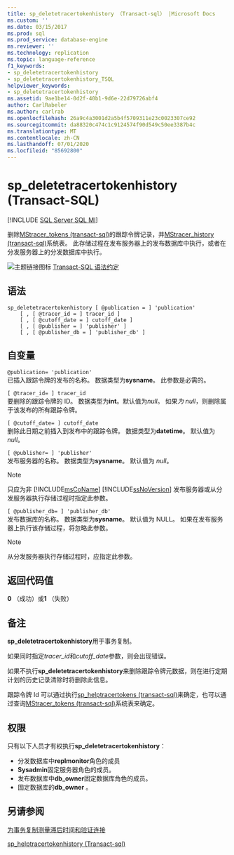 ```yaml
---
title: sp_deletetracertokenhistory （Transact-sql） |Microsoft Docs
ms.custom: ''
ms.date: 03/15/2017
ms.prod: sql
ms.prod_service: database-engine
ms.reviewer: ''
ms.technology: replication
ms.topic: language-reference
f1_keywords:
- sp_deletetracertokenhistory
- sp_deletetracertokenhistory_TSQL
helpviewer_keywords:
- sp_deletetracertokenhistory
ms.assetid: 9ae1be14-0d2f-40b1-9d6e-22d79726abf4
author: CarlRabeler
ms.author: carlrab
ms.openlocfilehash: 26a9c4a3001d2a5b4f5709311e23c0023307ce92
ms.sourcegitcommit: da88320c474c1c9124574f90d549c50ee3387b4c
ms.translationtype: MT
ms.contentlocale: zh-CN
ms.lasthandoff: 07/01/2020
ms.locfileid: "85692800"
---
```

# <a name="sp_deletetracertokenhistory-transact-sql"></a>sp_deletetracertokenhistory (Transact-SQL)

[!INCLUDE [SQL Server SQL MI](../../includes/applies-to-version/sql-asdbmi.md)]

删除[MStracer_tokens &#40;transact-sql&#41;](../../relational-databases/system-tables/mstracer-tokens-transact-sql.md)的跟踪令牌记录，并[MStracer_history &#40;transact-sql&#41;](../../relational-databases/system-tables/mstracer-history-transact-sql.md)系统表。 此存储过程在发布服务器上的发布数据库中执行，或者在分发服务器上的分发数据库中执行。

![主题链接图标](../../database-engine/configure-windows/media/topic-link.gif "“主题链接”图标") [Transact-SQL 语法约定](../../t-sql/language-elements/transact-sql-syntax-conventions-transact-sql.md)

## <a name="syntax"></a>语法

```
sp_deletetracertokenhistory [ @publication = ] 'publication'
    [ , [ @tracer_id = ] tracer_id ]
    [ , [ @cutoff_date = ] cutoff_date ]
    [ , [ @publisher = ] 'publisher' ]
    [ , [ @publisher_db = ] 'publisher_db' ]
```

## <a name="arguments"></a>自变量

`@publication= 'publication'`  
已插入跟踪令牌的发布的名称。 数据类型为**sysname**。 此参数是必需的。

`[ @tracer_id= ] tracer_id`  
要删除的跟踪令牌的 ID。 数据类型为**int**。默认值为*null*。 如果*为 null*，则删除属于该发布的所有跟踪令牌。

`[ @cutoff_date= ] cutoff_date`  
删除此日期之前插入到发布中的跟踪令牌。 数据类型为**datetime**。 默认值为 *null*。

`[ @publisher= ] 'publisher'`  
发布服务器的名称。 数据类型为**sysname**。 默认值为 *null*。

> [!NOTE]
> 只应为非 [!INCLUDE[msCoName](../../includes/msconame-md.md)] [!INCLUDE[ssNoVersion](../../includes/ssnoversion-md.md)] 发布服务器或从分发服务器执行存储过程时指定此参数。

`[ @publisher_db= ] 'publisher_db'`  
发布数据库的名称。 数据类型为**sysname**。 默认值为 NULL。 如果在发布服务器上执行该存储过程，将忽略此参数。

> [!NOTE]
> 从分发服务器执行存储过程时，应指定此参数。

## <a name="return-code-values"></a>返回代码值

**0** （成功）或**1** （失败）

## <a name="remarks"></a>备注

**sp_deletetracertokenhistory**用于事务复制。  

如果同时指定*tracer_id*和*cutoff_date*参数，则会出现错误。

如果不执行**sp_deletetracertokenhistory**来删除跟踪令牌元数据，则在进行定期计划的历史记录清除时将删除此信息。

跟踪令牌 Id 可以通过执行[sp_helptracertokens &#40;transact-sql&#41;](../../relational-databases/system-stored-procedures/sp-helptracertokens-transact-sql.md)来确定，也可以通过查询[MStracer_tokens &#40;transact-sql&#41;](../../relational-databases/system-tables/mstracer-tokens-transact-sql.md)系统表来确定。

## <a name="permissions"></a>权限

只有以下人员才有权执行**sp_deletetracertokenhistory**：

- 分发数据库中**replmonitor**角色的成员
- **Sysadmin**固定服务器角色的成员。
- 发布数据库中**db_owner**固定数据库角色的成员。
- 固定数据库的**db_owner** 。

## <a name="see-also"></a>另请参阅

[为事务复制测量滞后时间和验证连接](../../relational-databases/replication/monitor/measure-latency-and-validate-connections-for-transactional-replication.md)

[sp_helptracertokenhistory &#40;Transact-sql&#41;](../../relational-databases/system-stored-procedures/sp-helptracertokenhistory-transact-sql.md)
